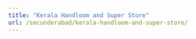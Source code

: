 ```yaml
---
title: "Kerala Handloom and Super Store"
url: /secunderabad/kerala-handloom-and-super-store/
---
```

